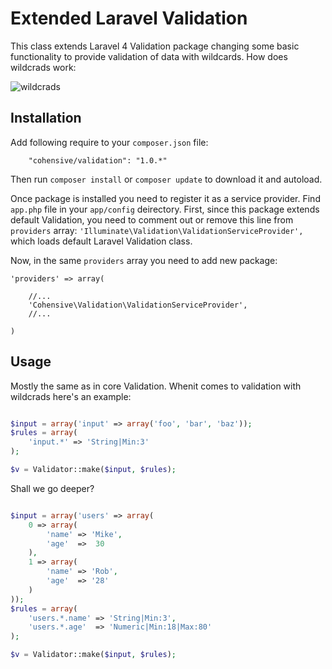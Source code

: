 # Extended Laravel Validation

This class extends Laravel 4 Validation package changing some basic functionality
to provide validation of data with wildcards. How does wildcrads work:

![wildcrads](https://f.cloud.github.com/assets/578455/448315/c6de7cf4-b23e-11e2-97b0-aa0296c92d22.jpg)

## Installation

Add following require to your `composer.json` file:

~~~
    "cohensive/validation": "1.0.*"
~~~

Then run `composer install` or `composer update` to download it and autoload.

Once package is installed you need to register it as a service provider. Find `app.php` file in your `app/config` deirectory.
First, since this package extends default Validation, you need to comment out or remove this line from `providers` array: `'Illuminate\Validation\ValidationServiceProvider',` which loads default Laravel Validation class.

Now, in the same `providers` array you need to add new package:

~~~
'providers' => array(

	//...
	'Cohensive\Validation\ValidationServiceProvider',
	//...

)
~~~

## Usage

Mostly the same as in core Validation. Whenit comes to validation with wildcrads here's an example:


````php

$input = array('input' => array('foo', 'bar', 'baz'));
$rules = array(
	'input.*' => 'String|Min:3'
);

$v = Validator::make($input, $rules);

````

Shall we go deeper?


````php

$input = array('users' => array(
	0 => array(
		'name' => 'Mike',
		'age'  =>  30
	),
	1 => array(
		'name' => 'Rob',
		'age'  => '28'
	)
));
$rules = array(
	'users.*.name' => 'String|Min:3',
	'users.*.age'  => 'Numeric|Min:18|Max:80'
);

$v = Validator::make($input, $rules);

````
